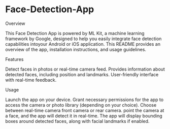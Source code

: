 # Face-Detection-App



Overview

This Face Detection App is powered by ML Kit, a machine learning framework by Google, designed to help you easily integrate face detection capabilities
intoyour Android or iOS application. This README provides an overview of the app, installation instructions, and usage guidelines.



Features

Detect faces in photos or real-time camera feed.
Provides information about detected faces, including position and landmarks.
User-friendly interface with real-time feedback.


Usage

Launch the app on your device.
Grant necessary permissions for the app to access the camera or photo library (depending on your choice).
Choose between real-time camera front camera or rear camera.
point the camera at a face, and the app will detect it in real-time.
The app will display bounding boxes around detected faces, along with facial landmarks if enabled.



